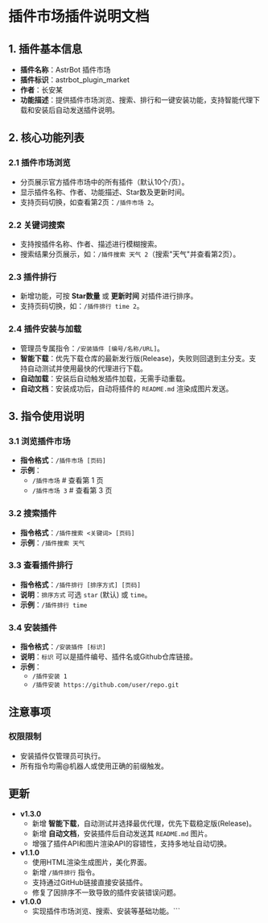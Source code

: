 # 插件市场插件说明文档

## 1. 插件基本信息
- **插件名称**：AstrBot 插件市场
- **插件标识**：astrbot_plugin_market
- **作者**：长安某
- **功能描述**：提供插件市场浏览、搜索、排行和一键安装功能，支持智能代理下载和安装后自动发送插件说明。

## 2. 核心功能列表
### 2.1 插件市场浏览
- 分页展示官方插件市场中的所有插件（默认10个/页）。
- 显示插件名称、作者、功能描述、Star数及更新时间。
- 支持页码切换，如查看第2页：`/插件市场 2`。

### 2.2 关键词搜索
- 支持按插件名称、作者、描述进行模糊搜索。
- 搜索结果分页展示，如：`/插件搜索 天气 2`（搜索"天气"并查看第2页）。

### 2.3 插件排行
- 新增功能，可按 **Star数量** 或 **更新时间** 对插件进行排序。
- 支持页码切换，如：`/插件排行 time 2`。

### 2.4 插件安装与加载
- 管理员专属指令：`/安装插件 [编号/名称/URL]`。
- **智能下载**：优先下载仓库的最新发行版(Release)，失败则回退到主分支。支持自动测试并使用最快的代理进行下载。
- **自动加载**：安装后自动触发插件加载，无需手动重载。
- **自动文档**：安装成功后，自动将插件的 `README.md` 渲染成图片发送。

## 3. 指令使用说明
### 3.1 浏览插件市场
- **指令格式**：`/插件市场 [页码]`
- **示例**：
    - `/插件市场`  # 查看第 1 页
    - `/插件市场 3` # 查看第 3 页

### 3.2 搜索插件
- **指令格式**：`/插件搜索 <关键词> [页码]`
- **示例**：`/插件搜索 天气`

### 3.3 查看插件排行
- **指令格式**：`/插件排行 [排序方式] [页码]`
- **说明**：`排序方式` 可选 `star` (默认) 或 `time`。
- **示例**：`/插件排行 time`

### 3.4 安装插件
- **指令格式**：`/安装插件 [标识]`
- **说明**：`标识` 可以是插件编号、插件名或Github仓库链接。
- **示例**：
    - `/插件安装 1`
    - `/插件安装 https://github.com/user/repo.git`

## 注意事项
### 权限限制
- 安装插件仅管理员可执行。
- 所有指令均需@机器人或使用正确的前缀触发。

## 更新
- **v1.3.0**
    - 新增 **智能下载**，自动测试并选择最优代理，优先下载稳定版(Release)。
    - 新增 **自动文档**，安装插件后自动发送其 `README.md` 图片。
    - 增强了插件API和图片渲染API的容错性，支持多地址自动切换。
- **v1.1.0**
    - 使用HTML渲染生成图片，美化界面。
    - 新增 `/插件排行` 指令。
    - 支持通过GitHub链接直接安装插件。
    - 修复了因排序不一致导致的插件安装错误问题。
- **v1.0.0**
    - 实现插件市场浏览、搜索、安装等基础功能。```